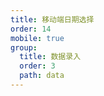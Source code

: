 ```yaml
---
title: 移动端日期选择
order: 14
mobile: true
group:
  title: 数据录入
  order: 3
  path: data
---
```


<code src="../demo/DatePicker.jsx"></code>
<API src="../src/DatePicker.tsx"></API>
